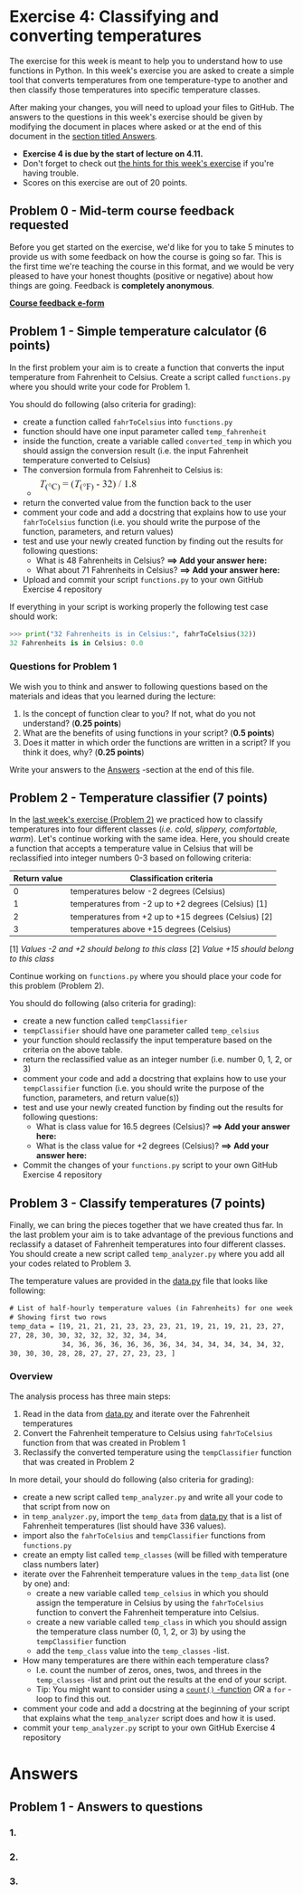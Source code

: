# Exercise 4: Classifying and converting temperatures

The exercise for this week is meant to help you to understand how to use functions in Python.
In this week's exercise you are asked to create a simple tool that converts temperatures from
one temperature-type to another and then classify those temperatures into specific temperature classes.

After making your changes, you will need to upload your files to GitHub.
The answers to the questions in this week's exercise should be given by modifying the document in places where asked or at the end of this document in the [section titled Answers](#answers).

- **Exercise 4 is due by the start of lecture on 4.11.**
- Don't forget to check out [the hints for this week's exercise](https://geo-python.github.io/2017/lessons/L4/exercise-4-hints.html) if you're having trouble.
- Scores on this exercise are out of 20 points.

## Problem 0 - Mid-term course feedback requested

Before you get started on the exercise, we'd like for you to take 5 minutes to provide us with some feedback on how the course is going so far.
This is the first time we're teaching the course in this format, and we would be very pleased to have your honest thoughts (positive or negative) about how things are going.
Feedback is **completely anonymous**.

[**Course feedback e-form**](https://elomake.helsinki.fi/lomakkeet/82679/lomake.html)

## Problem 1 - Simple temperature calculator (6 points)

In the first problem your aim is to create a function that converts the input temperature from Fahrenheit to Celsius.
Create a script called `functions.py` where you should write your code for Problem 1.

You should do following (also criteria for grading):

  - create a function called `fahrToCelsius` into `functions.py`
  - function should have one input parameter called `temp_fahrenheit`
  - inside the function, create a variable called `converted_temp` in which you should assign the conversion result (i.e. the input Fahrenheit temperature converted to Celsius)
  - The conversion formula from Fahrenheit to Celsius is:
       - ![](img/Fahrenheit_to_Celsius_formula.PNG)
  - return the converted value from the function back to the user
  - comment your code and add a docstring that explains how to use your `fahrToCelsius` function (i.e. you should write the purpose of the function, parameters, and return values)
  - test and use your newly created function by finding out the results for following questions:
     - What is 48 Fahrenheits in Celsius? **==> Add your answer here:**
     - What about 71 Fahrenheits in Celsius? **==> Add your answer here:**
  - Upload and commit your script `functions.py` to your own GitHub Exercise 4 repository

If everything in your script is working properly the following test case should work:

  ```python
  >>> print("32 Fahrenheits is in Celsius:", fahrToCelsius(32))
  32 Fahrenheits is in Celsius: 0.0
  ```

### Questions for Problem 1

We wish you to think and answer to following questions based on the materials and ideas that you learned during the lecture:

  1. Is the concept of function clear to you? If not, what do you not understand? (**0.25 points**)
  2. What are the benefits of using functions in your script? (**0.5 points**)
  3. Does it matter in which order the functions are written in a script? If you think it does, why? (**0.25 points**)

Write your answers to the [Answers](#answers) -section at the end of this file.

## Problem 2 - Temperature classifier (7 points)

In the [last week's exercise (Problem 2)](https://github.com/Geo-Python-2017/Exercise-3) we practiced how to classify temperatures
into four different classes (*i.e. cold, slippery, comfortable, warm*). Let's continue working with the same idea. Here, you should create a function that
accepts a temperature value in Celsius that will be reclassified into integer numbers 0-3 based on following criteria:

 | Return value | Classification criteria                  |
 |---|-----------------------------------------------------|
 | 0 | temperatures below -2 degrees (Celsius)             |
 | 1 | temperatures from -2 up to +2 degrees (Celsius)  [1] |
 | 2 | temperatures from +2 up to +15 degrees (Celsius) [2] |
 | 3 | temperatures above +15 degrees (Celsius)            |

 [1] *Values -2 and +2 should belong to this class*
 [2] *Value +15 should belong to this class*

Continue working on `functions.py` where you should place your code for this problem (Problem 2).

You should do following (also criteria for grading):

  - create a new function called `tempClassifier`
  - `tempClassifier` should have one parameter called `temp_celsius`
  - your function should reclassify the input temperature based on the criteria on the above table.
  - return the reclassified value as an integer number (i.e. number 0, 1, 2, or 3)
  - comment your code and add a docstring that explains how to use your `tempClassifier` function (i.e. you should write the purpose of the function, parameters, and return value(s))
  - test and use your newly created function by finding out the results for following questions:
     - What is class value for 16.5 degrees (Celsius)? **==> Add your answer here:**
     - What is the class value for +2 degrees (Celsius)? **==> Add your answer here:**
  - Commit the changes of your `functions.py` script to your own GitHub Exercise 4 repository

## Problem 3 - Classify temperatures (7 points)

Finally, we can bring the pieces together that we have created thus far. In the last problem your aim is to take
advantage of the previous functions and reclassify a dataset of Fahrenheit temperatures into four different classes.
You should create a new script called `temp_analyzer.py` where you add all your codes related to Problem 3.

The temperature values are provided in the [data.py](data.py) file that looks like following:

  ```
  # List of half-hourly temperature values (in Fahrenheits) for one week
  # Showing first two rows
  temp_data = [19, 21, 21, 21, 23, 23, 23, 21, 19, 21, 19, 21, 23, 27, 27, 28, 30, 30, 32, 32, 32, 32, 34, 34,
               34, 36, 36, 36, 36, 36, 36, 34, 34, 34, 34, 34, 34, 32, 30, 30, 30, 28, 28, 27, 27, 27, 23, 23, ]
  ```

### Overview

The analysis process has three main steps:

 1. Read in the data from [data.py](data.py) and iterate over the Fahrenheit temperatures
 2. Convert the Fahrenheit temperature to Celsius using `fahrToCelsius` function from that was created in Problem 1
 3. Reclassify the converted temperature using the `tempClassifier` function that was created in Problem 2

In more detail, your should do following (also criteria for grading):

 - create a new script called `temp_analyzer.py` and write all your code to that script from now on
 - in `temp_analyzer.py`, import the `temp_data` from [data.py](data.py) that is a list of Fahrenheit temperatures (list should have 336 values).
 - import also the `fahrToCelsius` and `tempClassifier` functions from `functions.py`
 - create an empty list called `temp_classes` (will be filled with temperature class numbers later)
 - iterate over the Fahrenheit temperature values in the `temp_data` list (one by one) and:
    - create a new variable called `temp_celsius` in which you should assign the temperature in Celsius by using the `fahrToCelsius` function to convert the Fahrenheit temperature into Celsius.
    - create a new variable called `temp_class` in which you should assign the temperature class number (0, 1, 2, or 3) by using the `tempClassifier` function
    - add the `temp_class` value into the `temp_classes` -list.
 - How many temperatures are there within each temperature class?
    - I.e. count the number of zeros, ones, twos, and threes in the `temp_classes` -list and print out the results at the end of your script.
    - Tip: You might want to consider using a [`count()` -function](https://www.tutorialspoint.com/python/list_count.htm) *OR* a `for` -loop to find this out.
 - comment your code and add a docstring at the beginning of your script that explains what the `temp_analyzer` script does and how it is used.
 - commit your `temp_analyzer.py` script to your own GitHub Exercise 4 repository

# Answers

## Problem 1 - Answers to questions

### 1. 

### 2.

### 3. 




